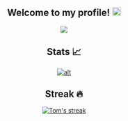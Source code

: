 <h2 align="center">
  Welcome to my profile!
  <img src="https://media.giphy.com/media/hvRJCLFzcasrR4ia7z/giphy.gif" width="20">
</h2>

<!-- Typing SVG by DenverCoder1 - https://github.com/DenverCoder1/readme-typing-svg -->
<p align="center">
  <a href="https://github.com/DenverCoder1/readme-typing-svg"><img src="https://readme-typing-svg.herokuapp.com/?lines=Always+learning!;Currently+working+on+audio+software!;All+languages+welcome!;&center=true&width=550&height=45"></a>
</p>

<h2 align="center">
Stats 📈
</h2>
<!-- Github readme stats - https://github.com/anuraghazra/github-readme-stats -->
<p align="center">
  <a href="https://github.com/anuraghazra/github-readme-stats">
    <img title"title" alt="alt" src="https://github-readme-stats.vercel.app/api?username=tomesendam&count_private=true&show_icons=true&theme=dark"/>
  </a>
</p>


<h2 align="center">
Streak 🔥 
</h2>
<!-- GitHub Readme Streak Stats - https://github.com/DenverCoder1/github-readme-streak-stats -->
<p align="center">
  <a href="https://github.com/DenverCoder1/github-readme-streak-stats">
    <img title="🔥 Get streak stats for your profile at git.io/streak-stats" alt="Tom's streak" src="https://github-readme-streak-stats.herokuapp.com/?user=tomesendam&theme=dark-smoky&hide_border=true"/>
  </a>
</p>
